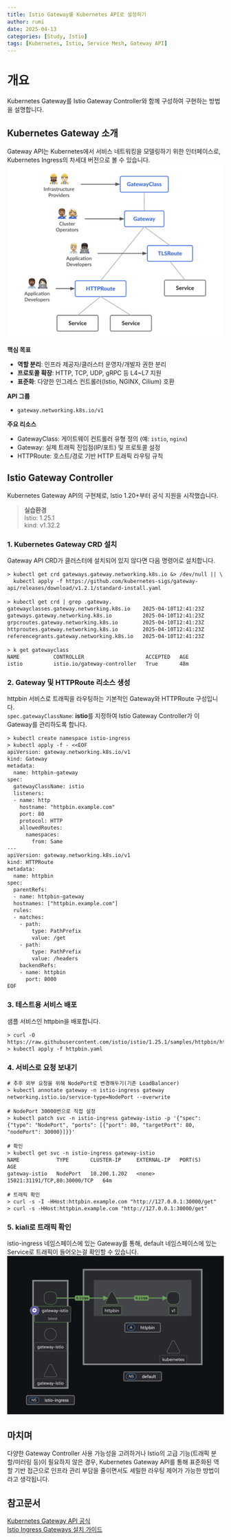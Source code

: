 ```yaml
---
title: Istio Gateway를 Kubernetes API로 설정하기
author: rumi
date: 2025-04-13
categories: [Study, Istio]
tags: [Kubernetes, Istio, Service Mesh, Gateway API]
---
```


# 개요
Kubernetes Gateway를  Istio Gateway Controller와 함께 구성하여 구현하는 방법을 설명합니다.

## Kubernetes Gateway 소개
Gateway API는 Kubernetes에서 서비스 네트워킹을 모델링하기 위한 인터페이스로, Kubernetes Ingress의 차세대 버전으로 볼 수 있습니다. 
![kubernetes-gateway-api-role-tree](/assets/img/posts/istio/kubernetes-gateway-api-role-tree.png)


**핵심 목표**
- **역할 분리**: 인프라 제공자/클러스터 운영자/개발자 권한 분리
- **프로토콜 확장**: HTTP, TCP, UDP, gRPC 등 L4~L7 지원  
- **표준화**: 다양한 인그레스 컨트롤러(Istio, NGINX, Cilium) 호환 

**API 그룹** 
- `gateway.networking.k8s.io/v1`  
  
**주요 리소스**  
- GatewayClass: 게이트웨이 컨트롤러 유형 정의 (예: `istio`, `nginx`)
- Gateway: 실제 트래픽 진입점(IP/포트) 및 프로토콜 설정   
- HTTPRoute: 호스트/경로 기반 HTTP 트래픽 라우팅 규칙  


## Istio Gateway Controller
Kubernetes Gateway API의 구현체로, Istio 1.20+부터 공식 지원을 시작했습니다.

> **실습환경**  
> Istio: 1.25.1  
> kind: v1.32.2

### 1. Kubernetes Gateway CRD 설치  
Gateway API CRD가 클러스터에 설치되어 있지 않다면 다음 명령어로 설치합니다.
```
> kubectl get crd gateways.gateway.networking.k8s.io &> /dev/null || \
  kubectl apply -f https://github.com/kubernetes-sigs/gateway-api/releases/download/v1.2.1/standard-install.yaml

> kubectl get crd | grep .gateway.
gatewayclasses.gateway.networking.k8s.io    2025-04-10T12:41:23Z
gateways.gateway.networking.k8s.io          2025-04-10T12:41:23Z
grpcroutes.gateway.networking.k8s.io        2025-04-10T12:41:23Z
httproutes.gateway.networking.k8s.io        2025-04-10T12:41:23Z
referencegrants.gateway.networking.k8s.io   2025-04-10T12:41:23Z

> k get gatewayclass
NAME           CONTROLLER                    ACCEPTED   AGE
istio          istio.io/gateway-controller   True       48m
```
### 2. Gateway 및 HTTPRoute 리소스 생성  
httpbin 서비스로 트래픽을 라우팅하는 기본적인 Gateway와 HTTPRoute 구성입니다.  
`spec.gatewayClassName`: **istio**를 지정하여 Istio Gateway Controller가 이 Gateway를 관리하도록 합니다.
```
> kubectl create namespace istio-ingress
> kubectl apply -f - <<EOF
apiVersion: gateway.networking.k8s.io/v1
kind: Gateway
metadata:
  name: httpbin-gateway
spec:
  gatewayClassName: istio 
  listeners:
  - name: http
    hostname: "httpbin.example.com"
    port: 80
    protocol: HTTP
    allowedRoutes:
      namespaces:
        from: Same
---
apiVersion: gateway.networking.k8s.io/v1
kind: HTTPRoute
metadata:
  name: httpbin
spec:
  parentRefs:
  - name: httpbin-gateway
  hostnames: ["httpbin.example.com"]
  rules:
  - matches:
    - path:
        type: PathPrefix
        value: /get
    - path:
        type: PathPrefix
        value: /headers
    backendRefs:
    - name: httpbin
      port: 8000
EOF
```
### 3. 테스트용 서비스 배포
샘플 서비스인 httpbin을 배포합니다.
```
> curl -O https://raw.githubusercontent.com/istio/istio/1.25.1/samples/httpbin/httpbin.yaml
> kubectl apply -f httpbin.yaml
```

### 4. 서비스로 요청 보내기
```
# 추후 외부 요청을 위해 NodePort로 변경해두기(기존 LoadBalancer)
> kubectl annotate gateway -n istio-ingress gateway networking.istio.io/service-type=NodePort --overwrite

# NodePort 30000번으로 직접 설정
> kubectl patch svc -n istio-ingress gateway-istio -p '{"spec": {"type": "NodePort", "ports": [{"port": 80, "targetPort": 80, "nodePort": 30000}]}}'

# 확인
> kubectl get svc -n istio-ingress gateway-istio
NAME            TYPE       CLUSTER-IP     EXTERNAL-IP   PORT(S)                        AGE
gateway-istio   NodePort   10.200.1.202   <none>        15021:31191/TCP,80:30000/TCP   64m

# 트래픽 확인
> curl -s -I -HHost:httpbin.example.com "http://127.0.0.1:30000/get"
> curl -s -HHost:httpbin.example.com "http://127.0.0.1:30000/get"
```
### 5. kiali로 트래픽 확인
istio-ingress 네임스페이스에 있는 Gateway를 통해, default 네임스페이스에 있는 Service로 트래픽이 들어오는걸 확인할 수 있습니다.
![](/assets/img/posts/istio/istio-kubernetes-gateway-kiali.png)

## 마치며
다양한 Gateway Controller 사용 가능성을 고려하거나 Istio의 고급 기능(트래픽 분할/미러링 등)이 필요하지 않은 경우, Kubernetes Gateway API를 통해 표준화된 역할 기반 접근으로 인프라 관리 부담을 줄이면서도 세밀한 라우팅 제어가 가능한 방법이라고 생각됩니다.

## 참고문서
[Kubernetes Gateway API 공식](https://gateway-api.sigs.k8s.io/)  
[Istio Ingress Gateways 설치 가이드](https://istio.io/latest/docs/tasks/traffic-management/ingress/ingress-control/)